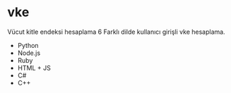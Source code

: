 # vke
Vücut kitle endeksi hesaplama
6 Farklı dilde kullanıcı girişli vke hesaplama.

- Python
- Node.js
- Ruby
- HTML + JS
- C#
- C++
